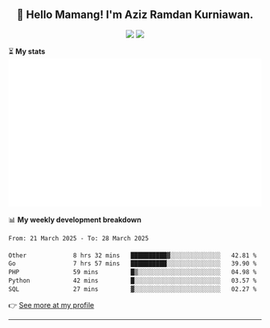 <h2 align="center">👋 Hello Mamang! I'm Aziz Ramdan Kurniawan.</h2>  
<p align="center">
  <img src="https://komarev.com/ghpvc/?username=azizramdan">
  <img src="https://wakatime.com/badge/user/90056fa0-4c31-4eca-954e-2a3ac05896f9.svg">
</p>
    
⏳ **My stats**  
![](https://raw.githubusercontent.com/azizramdan/github-stats/master/generated/overview.svg#gh-dark-mode-only)

📊 **My weekly development breakdown**
<!--START_SECTION:waka-->

```txt
From: 21 March 2025 - To: 28 March 2025

Other             8 hrs 32 mins   ██████████▓░░░░░░░░░░░░░░   42.81 %
Go                7 hrs 57 mins   ██████████░░░░░░░░░░░░░░░   39.90 %
PHP               59 mins         █▒░░░░░░░░░░░░░░░░░░░░░░░   04.98 %
Python            42 mins         █░░░░░░░░░░░░░░░░░░░░░░░░   03.57 %
SQL               27 mins         ▓░░░░░░░░░░░░░░░░░░░░░░░░   02.27 %
```

<!--END_SECTION:waka-->
👉 [See more at my profile](https://wakatime.com/@azizramdan)
***
